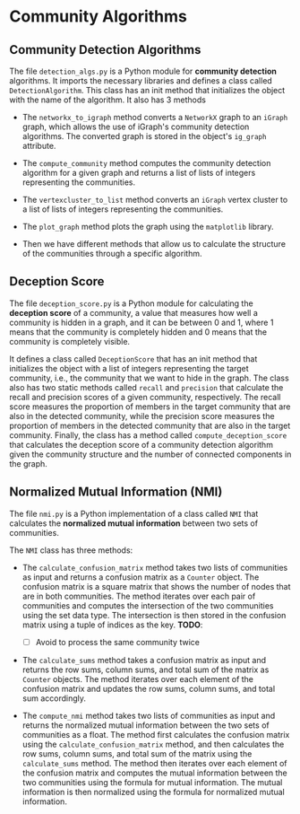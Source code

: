 # Community Algorithms

## Community Detection Algorithms

The file `detection_algs.py` is a Python module for **community detection** algorithms. It imports the necessary libraries and defines a class called `DetectionAlgorithm`. This class has an init method that initializes the object with the name of the algorithm. It also has 3 methods

- The `networkx_to_igraph` method converts a `NetworkX` graph to an `iGraph` graph, which allows the use of iGraph's community detection algorithms. The converted graph is stored in the object's `ig_graph` attribute.

- The `compute_community` method computes the community detection algorithm for a given graph and returns a list of lists of integers representing the communities.

- The `vertexcluster_to_list` method converts an `iGraph` vertex cluster to a list of lists of integers representing the communities.

- The `plot_graph` method plots the graph using the `matplotlib` library.

- Then we have different methods that allow us to calculate the structure of the communities through a specific algorithm.

## Deception Score

The file `deception_score.py` is a Python module for calculating the **deception score** of a community, a value that measures how well a community is hidden in a graph, and it can be between 0 and 1, where 1 means that the community is completely hidden and 0 means that the community is completely visible.

It defines a class called `DeceptionScore` that has an init method that initializes the object with a list of integers representing the target community, i.e., the community that we want to hide in the graph. 
The class also has two static methods called `recall` and `precision` that calculate the recall and precision scores of a given community, respectively. The recall score measures the proportion of members in the target community that are also in the detected community, while the precision score measures the proportion of members in the detected community that are also in the target community. Finally, the class has a method called `compute_deception_score` that calculates the deception score of a community detection algorithm given the community structure and the number of connected components in the graph.

## Normalized Mutual Information (NMI)

The file `nmi.py` is a Python implementation of a class called `NMI` that calculates the **normalized mutual information** between two sets of communities.

The `NMI` class has three methods:

- The `calculate_confusion_matrix` method takes two lists of communities as input and returns a confusion matrix as a `Counter` object. The confusion matrix is a square matrix that shows the number of nodes that are in both communities. The method iterates over each pair of communities and computes the intersection of the two communities using the set data type. The intersection is then stored in the confusion matrix using a tuple of indices as the key.
**TODO**:
  - [ ] Avoid to process the same community twice


- The `calculate_sums` method takes a confusion matrix as input and returns the row sums, column sums, and total sum of the matrix as `Counter` objects. The method iterates over each element of the confusion matrix and updates the row sums, column sums, and total sum accordingly.

- The `compute_nmi` method takes two lists of communities as input and returns the normalized mutual information between the two sets of communities as a float. The method first calculates the confusion matrix using the `calculate_confusion_matrix` method, and then calculates the row sums, column sums, and total sum of the matrix using the `calculate_sums` method. The method then iterates over each element of the confusion matrix and computes the mutual information between the two communities using the formula for mutual information. The mutual information is then normalized using the formula for normalized mutual information.
